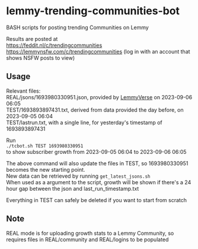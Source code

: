 # lemmy-trending-communities-bot
BASH scripts for posting trending Communities on Lemmy

Results are posted at  
https://feddit.nl/c/trendingcommunities  
https://lemmynsfw.com/c/trendingcommunities (log in with an account that shows NSFW posts to view)  

## Usage  
Relevant files:  
REAL/jsons/1693980330951.json, provided by [LemmyVerse](https://lemmyverse.net) on 2023-09-06 06:05  
TEST/1693893897431.txt, derived from data provided the day before, on 2023-09-05 06:04  
TEST/lastrun.txt, with a single line, for yesterday's timestamp of 1693893897431  

Run  
`./tcbot.sh TEST 1693980330951`  
to show subscriber growth from 2023-09-05 06:04 to 2023-09-06 06:05  

The above command will also update the files in TEST, so 1693980330951 becomes the new starting point.  
New data can be retrieved by running `get_latest_jsons.sh`  
When used as a argument to the script, growth will be shown if there's a 24 hour gap between the json and last_run_timestamp.txt  

Everything in TEST can safely be deleted if you want to start from scratch  

## Note

REAL mode is for uploading growth stats to a Lemmy Community, so requires files in REAL/community and REAL/logins
to be populated
